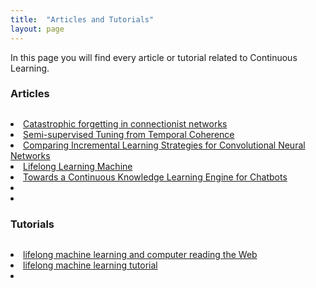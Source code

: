 ```yaml
---
title:  "Articles and Tutorials"
layout: page
---
```

In this page you will find every article or tutorial related to Continuous Learning.

<h3 id="summary" style="margin-bottom: 30px;">Articles</h3>

<li><span><a href="http://www.sciencedirect.com/science/article/pii/S1364661399012942"> Catastrophic forgetting in connectionist networks</a></li>
<li><span><a href="http://arxiv.org/abs/1511.03163"> Semi-supervised Tuning from Temporal Coherence</a></li>
<li><span><a href="http://link.springer.com/chapter/10.1007/978-3-319-46182-3_15"> Comparing Incremental Learning Strategies for Convolutional Neural Networks</a> </li>
<li><span><a href="https://www.cs.uic.edu/~liub/lifelong-machine-learning.html"> Lifelong Learning Machine</a> </li>
<li><span><a href="https://arxiv.org/abs/1802.06024">Towards a Continuous Knowledge Learning Engine for Chatbots</a> </li>
<li><span><a href=" ">  </a> </li>
<li><span><a href=" ">  </a> </li>

<h3 id="summary" style="margin-bottom: 30px;">Tutorials</h3>
<li><span><a href="http://www.cs.uic.edu/~liub/Lifelong-Machine-Learning-Tutorial-KDD-2016.pdf"> lifelong machine learning and computer reading the Web</a> </li>
<li><span><a href="http://www.cs.uic.edu/~liub/IJCAI15-tutorial.html"> lifelong machine learning tutorial</a> </li> 
<li><span><a href=" ">  </a> </li>
